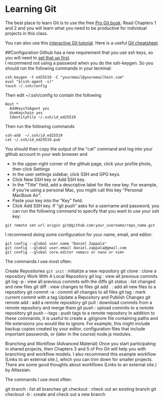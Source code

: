 # Learning Git

The best place to learn Git is to use the free [Pro Git book](http://git-scm.com/book). 
Read Chapters 1 and 2 and you will learn what you need to be productive for individual projects in this class.

You can also use this [interactive Git tutorial](https://try.github.io/levels/1/challenges/1). 
Here is a useful [Git cheatsheet](https://www.git-tower.com/blog/git-cheat-sheet/).

##Configuration
Github has a new requirement that you use ssh keys, so you will need to [set that up first](https://docs.github.com/en/authentication/connecting-to-github-with-ssh).  
I recommend not using a password when you do the ssh-keygen.  So you should run the following commands in your terminal:
```
ssh-keygen -t ed25519 -C "youremail@youremailhost.com"
eval "$(ssh-agent -s)"
touch ~/.ssh/config
```
Then edit ~/.ssh/config to contain the following
```
Host *
  AddKeysToAgent yes
  UseKeychain yes
  IdentityFile ~/.ssh/id_ed25519
```
Then run the following commands
```
ssh-add  ~/.ssh/id_ed25519
cat ~/.ssh/id_ed25519.pub
```
You should then copy the output of the "cat" command and log into your github account in your web browser and 

- In the upper-right corner of the github page, click your profile photo, then click Settings
- In the user settings sidebar, click SSH and GPG keys.
- Click New SSH key or Add SSH key.
- In the "Title" field, add a descriptive label for the new key. For example, if you're using a personal Mac, you might call this key "Personal MacBook Air".
- Paste your key into the "Key" field.
- Click Add SSH key.
If "git push" asks for a username and password, you can run the following command to specify that you want to use your ssh key:
```
git remote set-url origin git@github.com:your_username/repo_name.git
```
I recommend doing some configuration for your name, email, and editor:
```
git config --global user.name "Daniel Zappala"
git config --global user.email daniel.zappala@gmail.com
git config --global core.editor <emacs or nano or vim>
```
The commands I use most often:

Create Repositories
`git init` : initialize a new repository
git clone <url> : clone a repository
Work With A Local Repository
git log : view all previous commits
git log -p : view all previous commits with the diffs
git status : list changed and new files
git diff : view changes to files
git add . : add all new files to a repository
git commit -a : commit all changes to all files
git tag <name> : mark current commit with a tag
Update a Repository and Publish Changes
git remote add <remote> <url>: add a remote repository
git pull <remote> <branch> : download commits from a remote repository and merge them
git push <remote> <branch> : upload commits to a remote repository
git push --tags : push tags to a remote repository
In addition to these commands, it is useful to create a .gitignore file containing paths and file extensions you would like to ignore. For example, this might include backup copies created by your editor, configuration files that include important passwords, or (later in the course) node.js modules.

Branching and Workflow (Advanced Material)
Once you start participating in shared projects, then Chapters 3 and 5 of Pro Git will help you with branching and workflow models. I also recommend this example workflow (Links to an external site.), which you can trim down for smaller projects. There are some good thoughts about workflows (Links to an external site.) by Atlassian.

The commands I use most often:

git branch : list all branches
git checkout <branch> : check out an existing branch
git checkout -b : create and check out a new branch
